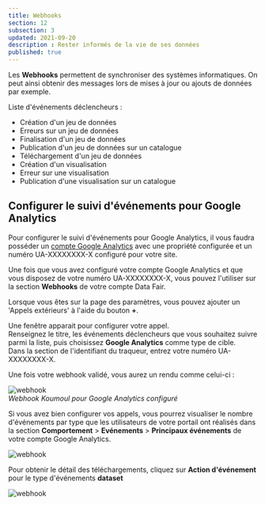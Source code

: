```yaml
---
title: Webhooks
section: 12
subsection: 3
updated: 2021-09-20
description : Rester informés de la vie de ses données
published: true
---
```


Les **Webhooks** permettent de synchroniser des systèmes informatiques. On peut ainsi obtenir des messages lors de mises à jour ou ajouts de données par exemple.

Liste d'événements déclencheurs :

* Création d'un jeu de données
* Erreurs sur un jeu de données
* Finalisation d'un jeu de données
* Publication d'un jeu de données sur un catalogue
* Téléchargement d'un jeu de données
* Création d'un visualisation
* Erreur sur une visualisation
* Publication d'une visualisation sur un catalogue

## Configurer le suivi d'événements pour Google Analytics

Pour configurer le suivi d'événements pour Google Analytics, il vous faudra posséder un [compte Google Analytics](https://support.google.com/analytics/answer/1008015?hl=fr) avec une propriété configurée et un numéro UA-XXXXXXXX-X configuré pour votre site.

Une fois que vous avez configuré votre compte Google Analytics et que vous disposez de votre numéro UA-XXXXXXXX-X, vous pouvez l'utiliser sur la section **Webhooks** de votre compte Data Fair.

Lorsque vous êtes sur la page des paramètres, vous pouvez ajouter un 'Appels extérieurs' à l'aide du bouton **+**.

Une fenêtre apparait pour configurer votre appel.  
Renseignez le titre, les événements déclencheurs que vous souhaitez suivre parmi la liste, puis choisissez **Google Analytics** comme type de cible.  
Dans la section de l'identifiant du traqueur, entrez votre numéro UA-XXXXXXXX-X.

Une fois votre webhook validé, vous aurez un rendu comme celui-ci :

![webhook](./images/user-guide-backoffice/web-2-identifiant.jpg)  
*Webhook Koumoul pour Google Analytics configuré*

Si vous avez bien configurer vos appels, vous pourrez visualiser le nombre d'événements par type que les utilisateurs de votre portail ont réalisés dans la section **Comportement** > **Evénements** > **Principaux événements** de votre compte Google Analytics.

![webhook](./images/user-guide-backoffice/web-3-events.jpg)

Pour obtenir le détail des téléchargements, cliquez sur **Action d'événement** pour le type d'événements **dataset**

![webhook](./images/user-guide-backoffice/web-4-liste-events.jpg)
